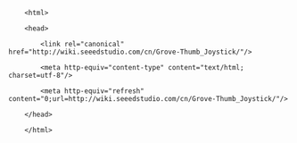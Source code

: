 <!DOCTYPE html>
        <html>
        <head>
            <link rel="canonical" href="http://wiki.seeedstudio.com/cn/Grove-Thumb_Joystick/"/>
            <meta http-equiv="content-type" content="text/html; charset=utf-8"/>
            <meta http-equiv="refresh" content="0;url=http://wiki.seeedstudio.com/cn/Grove-Thumb_Joystick/"/>
        </head>
        </html>